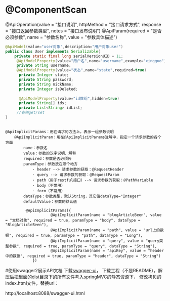 # @ComponentScan
@ApiOperation(value = "接口说明", httpMethod = "接口请求方式", response = "接口返回参数类型", notes = "接口发布说明")
@ApiParam(required = "是否必须参数", name = "参数名称", value = "参数具体描述")

```java
@ApiModel(value="user对象",description="用户对象user")
public class User implements Serializable{
    private static final long serialVersionUID = 1L;
     @ApiModelProperty(value="用户名",name="username",example="xingguo")
     private String username;
     @ApiModelProperty(value="状态",name="state",required=true)
      private Integer state;
      private String password;
      private String nickName;
      private Integer isDeleted;
 
      @ApiModelProperty(value="id数组",hidden=true)
      private String[] ids;
      private List<String> idList;
     //省略get/set
}

```

```text

@ApiImplicitParams：用在请求的方法上，表示一组参数说明
    @ApiImplicitParam：用在@ApiImplicitParams注解中，指定一个请求参数的各个方面
        name：参数名
        value：参数的汉字说明、解释
        required：参数是否必须传
        paramType：参数放在哪个地方
            · header --> 请求参数的获取：@RequestHeader
            · query --> 请求参数的获取：@RequestParam
            · path（用于restful接口）--> 请求参数的获取：@PathVariable
            · body（不常用）
            · form（不常用）    
        dataType：参数类型，默认String，其它值dataType="Integer"       
        defaultValue：参数的默认值
        
         @ApiImplicitParams({
                    @ApiImplicitParam(name = "blogArticleBeen", value = "文档对象", required = true, paramType = "body", dataType = "BlogArticleBeen"),
                    @ApiImplicitParam(name = "path", value = "url上的数据", required = true, paramType = "path", dataType = "Long"),
                    @ApiImplicitParam(name = "query", value = "query类型参数", required = true, paramType = "query", dataType = "String"),
                    @ApiImplicitParam(name = "apiKey", value = "header中的数据", required = true, paramType = "header", dataType = "String")
            })

```

#使用swagger2展示API文档
下载[swagger-ui](https://github.com/swagger-api/swagger-ui)，
下载工程（不是README），解压后把里面的dist目录下的所有文件考入springMVC的静态资源下，
修改拷贝的index.html文件，替换url：

http://localhost:8088/swagger-ui.html